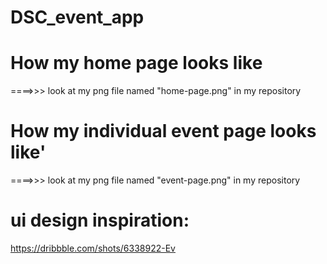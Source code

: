 # DSC_event_app

# How my home page looks like

 ====>>> look at my png file named "home-page.png" in my repository

# How my individual event page looks like'
 
 ====>>> look at my png file named "event-page.png" in my repository
 

# ui design inspiration:
https://dribbble.com/shots/6338922-Ev


